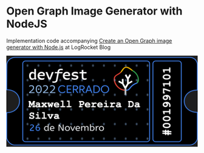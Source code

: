 # Open Graph Image Generator with NodeJS

Implementation code accompanying [Create an Open Graph image generator with Node.js](https://blog.logrocket.com/create-open-graph-image-generator-node-js/) at LogRocket Blog

![Generated OG Image Preview](./example.png)
